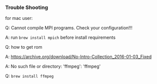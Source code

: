 
### Trouble Shooting

for mac user:

Q: 
Cannot compile MPI programs. Check your configuration!!!

A: 
run `brew install mpich` before install requirements

Q:
how to get rom

A: 
https://archive.org/download/No-Intro-Collection_2016-01-03_Fixed

A:
No such file or directory: 'ffmpeg': 'ffmpeg'

Q:
`brew install ffmpeg`